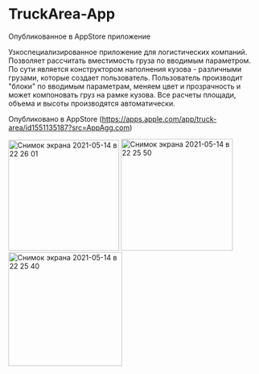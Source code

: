 # TruckArea-App
Опубликованное в AppStore приложение

Узкоспециализированное приложение для логистических компаний. Позволяет рассчитать вместимость груза по вводимым параметром. 
По сути является конструктором наполнения кузова - различными грузами, которые создает пользователь. 
Пользователь производит "блоки" по вводимым параметрам, меняем цвет и прозрачность и может компоновать груз на рамке кузова. 
Все расчеты площади, объема и высоты производятся автоматически.

Опубликовано в AppStore (https://apps.apple.com/app/truck-area/id1551135187?src=AppAgg.com)

<img width="220" alt="Снимок экрана 2021-05-14 в 22 26 01" src="https://user-images.githubusercontent.com/70258669/118306887-69d49180-b503-11eb-8e3a-eacc91dca8b3.png">
<img width="222" alt="Снимок экрана 2021-05-14 в 22 25 50" src="https://user-images.githubusercontent.com/70258669/118306889-6b05be80-b503-11eb-9e9c-50a26213988f.png">
<img width="226" alt="Снимок экрана 2021-05-14 в 22 25 40" src="https://user-images.githubusercontent.com/70258669/118306897-6ccf8200-b503-11eb-8928-ed12734d3dba.png">
